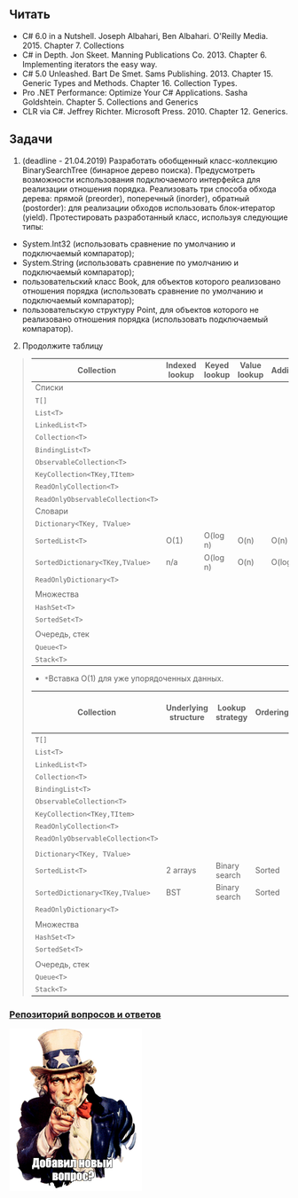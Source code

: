 ## Читать

- C# 6.0 in a Nutshell. Joseph Albahari, Ben Albahari. O'Reilly Media. 2015.
Chapter 7. Collections
- C# in Depth. Jon Skeet. Manning Publications Co. 2013. Chapter 6. Implementing iterators the easy way.
- C# 5.0 Unleashed. Bart De Smet. Sams Publishing. 2013. Chapter 15. Generic Types and Methods. Chapter 16. Collection Types.
- Pro .NET Performance: Optimize Your C# Applications. Sasha Goldshtein. Chapter 5. Collections and Generics
- CLR via C#. Jeffrey Richter. Microsoft Press. 2010. Chapter 12. Generics.

## Задачи

1. (deadline - 21.04.2019) Разработать обобщенный класс-коллекцию BinarySearchTree (бинарное дерево поиска). Предусмотреть возможности использования подключаемого интерфейса для реализации отношения порядка. Реализовать три способа обхода дерева: прямой (preorder), поперечный (inorder), обратный (postorder): для реализации обходов использовать блок-итератор (yield). Протестировать разработанный класс, используя следующие типы:
  - System.Int32 (использовать сравнение по умолчанию и подключаемый компаратор);
  - System.String (использовать сравнение по умолчанию и подключаемый компаратор);
  - пользовательский класс Book, для объектов которого реализовано отношения порядка (использовать сравнение по умолчанию и подключаемый компаратор);
  - пользовательскую структуру Point, для объектов которого не реализовано отношения порядка (использовать подключаемый компаратор).
2. Продолжите таблицу
>
> Collection | Indexed lookup| Keyed lookup | Value lookup | Addition |  Removal |  Memory | 
>  -|-|-|-|-|-|-|
> Списки | | | | | | |  
> `T[]` | | | | | | |
> `List<T>` | | | | | | |
> `LinkedList<T>` | | | | | | |
> `Collection<T>` | | | | | | |
> `BindingList<T>` | | | | | | |
> `ObservableCollection<T>`  | | | | | | |
> `KeyCollection<TKey,TItem>`  | | | | | | |
> `ReadOnlyCollection<T>`  | | | | | | |
> `ReadOnlyObservableCollection<T>`  | | | | | | |
> Словари | | | | | | |  
> `Dictionary<TKey, TValue>` | | | | | | | 
> `SortedList<T>` | O(1) |  O(log n) | O(n) | O(n)* | O(n) | Lesser| 
> `SortedDictionary<TKey,TValue>` | n/a | O(log n) | O(n) | O(log n) | O(log n) | Greater | 
> `ReadOnlyDictionary<T>`  | | | | | | |
>  | | | | | | | 
> Множества | | | | | | | 
> `HashSet<T>` | | | | | | | 
> `SortedSet<T>` | | | | | | | 
>  | | | | | | | 
> Очередь, стек | | | | | | | 
> `Queue<T>` | | | | | | | 
> `Stack<T>` | | | | | | | 
> * `*`Вставка O(1) для уже упорядоченных данных.
>  
> Collection | Underlying structure | Lookup strategy | Ordering | Contiguous storage | Data access | Exposes Key & Value collection | 
>  -|-|-|-|-|-|-|
> `T[]` | | | | | | |
> `List<T>` | | | | | | |
> `LinkedList<T>` | | | | | | |
> `Collection<T>` | | | | | | |
> `BindingList<T>` | | | | | | |
> `ObservableCollection<T>`  | | | | | | |
> `KeyCollection<TKey,TItem>`  | | | | | | |
> `ReadOnlyCollection<T>`  | | | | | | |
> `ReadOnlyObservableCollection<T>`  | | | | | | |
>  | | | | | | |  
> `Dictionary<TKey, TValue>` | | | | | | |  
> `SortedList<T>` | 2 arrays | Binary search | Sorted | Yes | Key, Index | Yes |
> `SortedDictionary<TKey,TValue>` | BST | Binary search | Sorted | No | Key | Yes |
> `ReadOnlyDictionary<T>`  | | | | | | |
>  | | | | | | | 
> Множества | | | | | | | 
> `HashSet<T>` | | | | | | | 
> `SortedSet<T>` | | | | | | | 
>  | | | | | | | 
> Очередь, стек | | | | | | | 
> `Queue<T>` | | | | | | | 
> `Stack<T>` | | | | | | | 
### [Репозиторий вопросов и ответов](https://github.com/AnzhelikaKravchuk/.NET-Training.-Spring-2019/tree/master/.Net-Interview-Questions)

![](https://github.com/AnzhelikaKravchuk/Materials/blob/master/Pictures/Q%26A.png)
